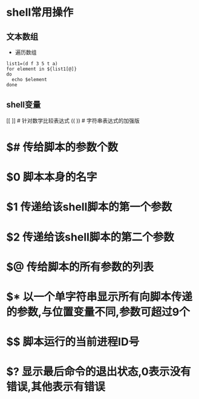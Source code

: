 # shell常用操作

## 文本数组
+ 遍历数组
```
list1=(d f 3 5 t a)
for element in ${list1[@]}
do
  echo $element
done
```

## shell变量
[[ ]]  # 针对数学比较表达式
(( ))  # 字符串表达式的加强版
# $#	传给脚本的参数个数
# $0	脚本本身的名字
# $1	传递给该shell脚本的第一个参数
# $2	传递给该shell脚本的第二个参数
# $@	传给脚本的所有参数的列表
# $*	以一个单字符串显示所有向脚本传递的参数,与位置变量不同,参数可超过9个
# $$	脚本运行的当前进程ID号
# $?	显示最后命令的退出状态,0表示没有错误,其他表示有错误 
